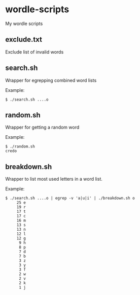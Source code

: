 # wordle-scripts
My wordle scripts

## exclude.txt

Exclude list of invalid words

## search.sh

Wrapper for egrepping combined word lists

Example:
```
$ ./search.sh ....o
```

## random.sh

Wrapper for getting a random word

Example:
```
$ ./random.sh
credo
```

## breakdown.sh

Wrapper to list most used letters in a word list.

Example:
```
$ ./search.sh ....o | egrep -v 'a|u|i' | ./breakdown.sh o
     25 e
     19 r
     17 t
     17 c
     16 m
     13 s
     13 n
     12 l
     12 g
      9 h
      8 p
      7 d
      7 b
      3 z
      3 y
      3 f
      2 w
      2 v
      2 k
      1 j
```
